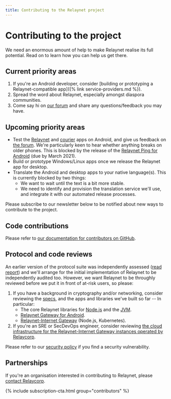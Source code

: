 ```yaml
---
title: Contributing to the Relaynet project
---
```


# Contributing to the project

We need an enormous amount of help to make Relaynet realise its full potential. Read on to learn how you can help us get there.

## Current priority areas

1. If you're an Android developer, consider [building or prototyping a Relaynet-compatible app]({% link service-providers.md %}).
1. Spread the word about Relaynet, especially amongst diaspora communities.
1. Come say hi on [our forum](https://community.relaynet.network/) and share any questions/feedback you may have.

## Upcoming priority areas

- Test the [Relaynet](https://play.google.com/store/apps/details?id=tech.relaycorp.gateway) and [courier](https://play.google.com/store/apps/details?id=tech.relaycorp.courier) apps on Android, and give us feedback on [the forum](https://community.relaynet.network/). We're particularly keen to hear whether anything breaks on older phones. This is blocked by the release of the [Relaynet Ping for Android](https://github.com/relaycorp/relaynet-ping-android/) (due by March 2021).
- Build or prototype Windows/Linux apps once we release the Relaynet app for desktop.
- Translate the Android and desktop apps to your native language(s). This is currently blocked by two things:
  - We want to wait until the text is a bit more stable.
  - We need to identify and provision the translation service we'll use, and integrate it with our automated release processes.

Please subscribe to our newsletter below to be notified about new ways to contribute to the project.

## Code contributions

Please refer to [our documentation for contributors on GitHub](https://github.com/relaycorp/.github/blob/master/CONTRIBUTING.md).

## Protocol and code reviews

An earlier version of the protocol suite was independently assessed ([read report](../archives/security-audit-2019-03.pdf)) and we'll arrange for the initial implementation of Relaynet to be independently audited too. However, we want Relaynet to be throughly reviewed before we put it in front of at-risk users, so please:

1. If you have a background in cryptography and/or networking, consider reviewing the [specs](https://specs.relaynet.network/), and the apps and libraries we've built so far -- In particular:
    - The core Relaynet libraries for [Node.js](https://github.com/relaycorp/relaynet-core-js) and the [JVM](https://github.com/relaycorp/relaynet-jvm).
    - [Relaynet Gateway for Android](https://github.com/relaycorp/relaynet-gateway-android).
    - [Relaynet-Internet Gateway](https://github.com/relaycorp/relaynet-internet-gateway) (Node.js, Kubernetes).
1. If you're an SRE or SecDevOps engineer, consider reviewing [the cloud infrastructure for the Relaynet-Internet Gateway instances operated by Relaycorp](https://github.com/relaycorp/cloud-gateway).

Please refer to our [security policy](https://github.com/relaycorp/.github/blob/master/SECURITY.md) if you find a security vulnerability.

## Partnerships

If you're an organisation interested in contributing to Relaynet, please [contact Relaycorp](https://relaycorp.tech).

{% include subscription-cta.html group="contributors" %}
